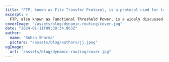 ```yaml
---
title: "FTP, known as File Transfer Protocol, is a protocol used for transferring files between a client and a server over a network."
excerpt: >
  FTP, also known as Functional Threshold Power, is a widely discussed topic in televised bicycle races. Commentators consistently mention FTP or power during these events. Moreover, an increasing numbe
coverImage: "/assets/blog/dynamic-routing/cover.jpg"
date: "2024-01-11T09:38:34.863Z"
author:
  name: "Rohan Sharma"
  picture: "/assets/blog/authors/jj.jpeg"
ogImage:
  url: "/assets/blog/dynamic-routing/cover.jpg"
---
```


